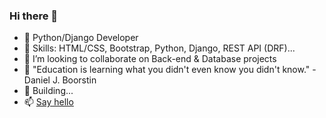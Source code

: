 ### Hi there 👋

<!--
**3k3n3/3k3n3** is a ✨ _special_ ✨ repository because its `README.md` (this file) appears on your GitHub profile.
-->

- 🔭 Python/Django Developer 
- 🌱 Skills: HTML/CSS, Bootstrap, Python, Django, REST API (DRF)...
- 👯 I’m looking to collaborate on Back-end & Database projects
- 🤔 "Education is learning what you didn't even know you didn't know." - Daniel J. Boorstin
- 💬 Building...
- 📫 [Say hello](mailto:ekene.n.clarence@gmail.com)
